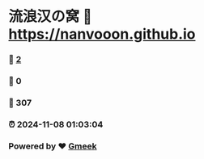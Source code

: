 # 流浪汉の窝 :link: https://nanvooon.github.io 
### :page_facing_up: [2](https://nanvooon.github.io/tag.html) 
### :speech_balloon: 0 
### :hibiscus: 307 
### :alarm_clock: 2024-11-08 01:03:04 
### Powered by :heart: [Gmeek](https://github.com/Meekdai/Gmeek)
